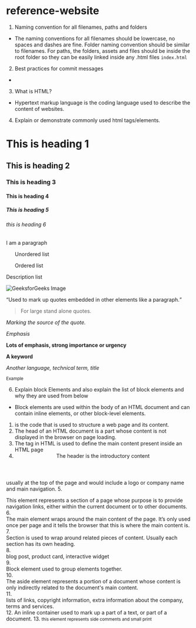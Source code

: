 # reference-website
1. Naming convention for all filenames, paths and folders
- The naming conventions for all filenames should be lowercase, no spaces and dashes are fine. Folder naming convention should be similar to filenames. For paths, the folders, assets and files should be inside the root folder so they can be easily linked inside any .html files
    `index.html` 
2. Best practices for commit messages
- 
3. What is HTML?
- Hypertext markup language is the coding language used to describe the content of websites.
4. Explain or demonstrate commonly used html tags/elements.

<h1>This is heading 1</h1>
<h2>This is heading 2</h2>
<h3>This is heading 3</h3>
<h4>This is heading 4</h4>
<h5>This is heading 5</h5>
<h6>this is heading 6</h6>

<p> I am a paragraph </p>

<ul>Unordered list</ul>

<ol>Ordered list</ol>

<dl>Description list</dl>

<img src="gfg.PNG" alt="GeeksforGeeks Image">

<q>Used to mark up quotes embedded in
other elements like a paragraph.</q>

<blockquote>For large stand alone quotes.</blockquote>

<cite>Marking the source of the quote. </cite>

<em>Emphasis</em>

<strong>Lots of emphasis, strong
importance or urgency</strong>

<b>A keyword</b>

<i>Another language, technical
term, title</i>

<small>Example</small>

6. Explain block Elements and also explain the list of block elements and why they are used from below

- Block elements are used within the body of an HTML document and can contain inline elements, or other block-level elements.

1. <html> is the code that is used to structure a web page and its content.</html>
2. <head>The head of an HTML document is a part whose content is not displayed in the browser on page loading.</head>
3. <body>The tag in HTML is used to define the main content present inside an HTML page</body>
4. <header>The header is the introductory content
usually at the top of the page and would
include a logo or company name and main
navigation.</header>
5. <nav>This element represents a section of a
page whose purpose is to provide
navigation links, either within the
current document or to other documents.</nav>
6. <main>The main element wraps around the main
content of the page. It’s only used once
per page and it tells the browser that
this is where the main content is.</main>
7. <section>Section is used to wrap around related
pieces of content. Usually each section
has its own heading.</section>
8. <article>blog post, product
card, interactive widget</article>
9. <div>Block element used to group
elements together.</div>
10. <aside>The aside element represents a portion of
a document whose content is only
indirectly related to the document's main
content.</aside>
11. <footer> lists of links, copyright information,
extra information about the company,
terms and services.</footer>
12. <span>An inline container used to mark
up a part of a text, or part of a
document.</span>
13. <small>this element represents side comments and small print</small>








